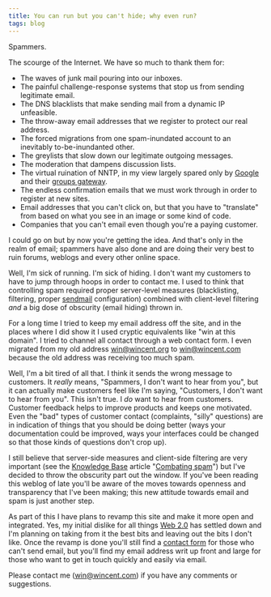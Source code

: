 ```yaml
---
title: You can run but you can't hide; why even run?
tags: blog
---
```


Spammers.

The scourge of the Internet. We have so much to thank them for:

-   The waves of junk mail pouring into our inboxes.
-   The painful challenge-response systems that stop us from sending legitimate email.
-   The DNS blacklists that make sending mail from a dynamic IP unfeasible.
-   The throw-away email addresses that we register to protect our real address.
-   The forced migrations from one spam-inundated account to an inevitably to-be-inundanted other.
-   The greylists that slow down our legitimate outgoing messages.
-   The moderation that dampens discussion lists.
-   The virtual ruination of NNTP, in my view largely spared only by [Google](http://www.wincent.com/wiki/Google) and their [groups gateway](http://groups.google.com/).
-   The endless confirmation emails that we must work through in order to register at new sites.
-   Email addresses that you can't click on, but that you have to "translate" from based on what you see in an image or some kind of code.
-   Companies that you can't email even though you're a paying customer.

I could go on but by now you're getting the idea. And that's only in the realm of email; spammers have also done and are doing their very best to ruin forums, weblogs and every other online space.

Well, I'm sick of running. I'm sick of hiding. I don't want my customers to have to jump through hoops in order to contact me. I used to think that controlling spam required proper server-level measures (blacklisting, filtering, proper [sendmail](http://www.wincent.com/wiki/sendmail) configuration) combined with client-level filtering _and_ a big dose of obscurity (email hiding) thrown in.

For a long time I tried to keep my email address off the site, and in the places where I did show it I used cryptic equivalents like "win at this domain". I tried to channel all contact through a web contact form. I even migrated from my old address <win@wincent.org> to <win@wincent.com> because the old address was receiving too much spam.

Well, I'm a bit tired of all that. I think it sends the wrong message to customers. It _really_ means, "Spammers, I don't want to hear from you", but it can actually make customers feel like I'm saying, "Customers, I don't want to hear from you". This isn't true. I _do_ want to hear from customers. Customer feedback helps to improve products and keeps one motivated. Even the "bad" types of customer contact (complaints, "silly" questions) are in indication of things that you should be doing better (ways your documentation could be improved, ways your interfaces could be changed so that those kinds of questions don't crop up).

I still believe that server-side measures and client-side filtering are very important (see the [Knowledge Base](http://www.wincent.com/wiki/Knowledge%20Base) article "[Combating spam](http://www.wincent.com/wiki/Combating%20spam)") but I've decided to throw the obscurity part out the window. If you've been reading this weblog of late you'll be aware of the moves towards openness and transparency that I've been making; this new attitude towards email and spam is just another step.

As part of this I have plans to revamp this site and make it more open and integrated. Yes, my initial dislike for all things [Web 2.0](http://www.wincent.com/wiki/Web%202.0) has settled down and I'm planning on taking from it the best bits and leaving out the bits I don't like. Once the revamp is done you'll still find a [contact form](http://www.wincent.com/a/contact/mail/) for those who can't send email, but you'll find my email address writ up front and large for those who want to get in touch quickly and easily via email.

Please contact me (<win@wincent.com>) if you have any comments or suggestions.
